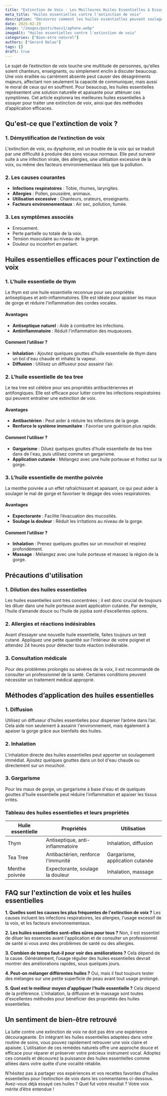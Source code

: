 ```yaml
---
title: "Extinction de Voix : Les Meilleures Huiles Essentielles à Essayer"
meta_title: "Huiles essentielles contre l'extinction de voix"
description: "Découvrez comment les huiles essentielles peuvent soulager l'extinction de voix. Conseils et recettes pour une voix retrouvée."
date: 2025-02-29
image: "/images/posts/mass1/aphone.webp"
imageAlt: "Huiles essentielles contre l'extinction de voix"
categories: ["Bien-etre naturel"]
authors: ["Gerard Delao"]
tags: []
draft: true
---
```


Le sujet de l’extinction de voix touche une multitude de personnes, qu'elles soient chanteurs, enseignants, ou simplement enclin à discuter beaucoup. Une voix éraillée ou carrément absente peut causer des désagréments majeurs, affectant non seulement la capacité de communiquer, mais aussi le moral de ceux qui en souffrent. Pour beaucoup, les huiles essentielles représentent une solution naturelle et apaisante pour atténuer ces symptômes. Cet article explorera les meilleures huiles essentielles à essayer pour traiter une extinction de voix, ainsi que des méthodes d’application efficaces.

## Qu'est-ce que l'extinction de voix ?

### 1. Démystification de l’extinction de voix
L'extinction de voix, ou dysphonie, est un trouble de la voix qui se traduit par une difficulté à produire des sons vocaux normaux. Elle peut survenir suite à une infection virale, des allergies, une utilisation excessive de la voix, ou même des facteurs environnementaux tels que la pollution.

### 2. Les causes courantes
- **Infections respiratoires** : Tobie, rhumes, laryngites.
- **Allergies** : Pollen, poussière, animaux.
- **Utilisation excessive** : Chanteurs, orateurs, enseignants.
- **Facteurs environnementaux** : Air sec, pollution, fumée.

### 3. Les symptômes associés
- Enrouement.
- Perte partielle ou totale de la voix.
- Tension musculaire au niveau de la gorge.
- Douleur ou inconfort en parlant.

## Huiles essentielles efficaces pour l'extinction de voix

### 1. L'huile essentielle de thym
Le thym est une huile essentielle reconnue pour ses propriétés antiseptiques et anti-inflammatoires. Elle est idéale pour apaiser les maux de gorge et réduire l'inflammation des cordes vocales.

#### Avantages
- **Antiseptique naturel** : Aide à combattre les infections.
- **Antiinflammatoire** : Réduit l'inflammation des muqueuses.

#### Comment l’utiliser ?
- **Inhalation** : Ajoutez quelques gouttes d’huile essentielle de thym dans un bol d'eau chaude et inhalez la vapeur.
- **Diffusion** : Utilisez un diffuseur pour assainir l’air.

### 2. L'huile essentielle de tea tree
Le tea tree est célèbre pour ses propriétés antibactériennes et antifongiques. Elle est efficace pour lutter contre les infections respiratoires qui peuvent entraîner une extinction de voix.

#### Avantages
- **Antibactérien** : Peut aider à réduire les infections de la gorge.
- **Renforce le système immunitaire** : Favorise une guérison plus rapide.

#### Comment l’utiliser ?
- **Gargarisme** : Diluez quelques gouttes d’huile essentielle de tea tree dans de l'eau, puis utilisez comme un gargarisme.
- **Application cutanée** : Mélangez avec une huile porteuse et frottez sur la gorge.

### 3. L'huile essentielle de menthe poivrée
La menthe poivrée a un effet rafraîchissant et apaisant, ce qui peut aider à soulager le mal de gorge et favoriser le dégage des voies respiratoires.

#### Avantages
- **Expectorante** : Facilite l’évacuation des mucosités.
- **Soulage la douleur** : Réduit les irritations au niveau de la gorge.

#### Comment l’utiliser ?
- **Inhalation** : Prenez quelques gouttes sur un mouchoir et respirez profondément.
- **Massage** : Mélangez avec une huile porteuse et massez la région de la gorge.

## Précautions d'utilisation

### 1. Dilution des huiles essentielles
Les huiles essentielles sont très concentrées ; il est donc crucial de toujours les diluer dans une huile porteuse avant application cutanée. Par exemple, l’huile d’amande douce ou l’huile de jojoba sont d’excellentes options.

### 2. Allergies et réactions indésirables
Avant d’essayer une nouvelle huile essentielle, faites toujours un test cutané. Appliquez une petite quantité sur l’intérieur de votre poignet et attendez 24 heures pour détecter toute réaction indésirable.

### 3. Consultation médicale
Pour des problèmes prolongés ou sévères de la voix, il est recommandé de consulter un professionnel de la santé. Certaines conditions peuvent nécessiter un traitement médical approprié.

## Méthodes d’application des huiles essentielles

### 1. Diffusion
Utilisez un diffuseur d’huiles essentielles pour disperser l’arôme dans l’air. Cela aide non seulement à assainir l'environnement, mais également à apaiser la gorge grâce aux bienfaits des huiles.

### 2. Inhalation
L'inhalation directe des huiles essentielles peut apporter un soulagement immédiat. Ajoutez quelques gouttes dans un bol d'eau chaude ou directement sur un mouchoir.

### 3. Gargarisme
Pour les maux de gorge, un gargarisme à base d'eau et de quelques gouttes d'huile essentielle peut réduire l'inflammation et apaiser les tissus irrités.

### Tableau des huiles essentielles et leurs propriétés

| Huile essentielle | Propriétés                        | Utilisation                   |
|-------------------|----------------------------------|-------------------------------|
| Thym              | Antiseptique, anti-inflammatoire | Inhalation, diffusion         |
| Tea Tree          | Antibactérien, renforce l'immunité | Gargarisme, application cutanée |
| Menthe poivrée    | Expectorante, soulage la douleur | Inhalation, massage           |

## FAQ sur l'extinction de voix et les huiles essentielles

**1. Quelles sont les causes les plus fréquentes de l'extinction de voix ?**
Les causes incluent les infections respiratoires, les allergies, l'usage excessif de la voix, et les facteurs environnementaux.

**2. Les huiles essentielles sont-elles sûres pour tous ?**
Non, il est essentiel de diluer les essences avant l'application et de consulter un professionnel de santé si vous avez des problèmes de santé ou des allergies.

**3. Combien de temps faut-il pour voir des améliorations ?**
Cela dépend de la cause. Généralement, l’usage régulier des huiles essentielles devrait montrer des améliorations rapides, sous quelques jours.

**4. Peut-on mélanger différentes huiles ?**
Oui, mais il faut toujours tester des mélanges sur une petite superficie de peau avant tout usage prolongé.

**5. Quel est le meilleur moyen d’appliquer l’huile essentielle ?**
Cela dépend de la préférence. L'inhalation, la diffusion et le massage sont toutes d'excellentes méthodes pour bénéficier des propriétés des huiles essentielles.

## Un sentiment de bien-être retrouvé

La lutte contre une extinction de voix ne doit pas être une expérience décourageante. En intégrant les huiles essentielles adaptées dans votre routine de soins, vous pouvez rapidement retrouver une voix claire et apaisée. L’utilisation de ces remèdes naturels offre une approche douce et efficace pour réparer et préserver votre précieux instrument vocal. Adoptez ces conseils et découvrez la puissance des huiles essentielles comme alliées dans votre quête d’une vocalité rétablie.

N’hésitez pas à partager vos expériences et vos recettes favorites d’huiles essentielles pour l’extinction de voix dans les commentaires ci-dessous. Avez-vous déjà essayé ces huiles ? Quel fut votre résultat ? Votre voix mérite d’être entendue !

